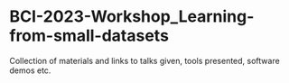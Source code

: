 # BCI-2023-Workshop_Learning-from-small-datasets
Collection of materials and links to talks given, tools presented, software demos etc.
